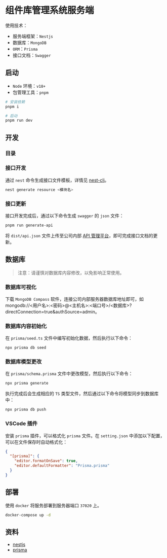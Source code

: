 # 组件库管理系统服务端

使用技术：

- 服务端框架：`Nestjs`
- 数据库：`MongoDB`
- `ORM`：`Prisma`
- 接口文档：`Swagger`

## 启动

- `Node` 环境：`v18+`
- 包管理工具：`pnpm`

```bash
# 安装依赖
pnpm i

# 启动
pnpm run dev
```

## 开发

### 目录

### 接口开发

通过 `nest` 命令生成接口文件模板，详情见 [nest-cli](https://docs.nestjs.com/cli/usages)。

```bash
nest generate resource <模块名>
```

### 接口更新

接口开发完成后，通过以下命令生成 `swagger` 的 `json` 文件：

```bash
pnpm run generate-api
```

将 `dist/api.json` 文件上传至公司内部 [API 管理平台](http://dev-api.qingteng.cn:81/#/project/648813638ac2e00019ea8c73/interface/list?versionId=648815b18ac2e00019ea8c7b)，即可完成接口文档的更新。

## 数据库

> 注意：请谨慎对数据库内容修改，以免影响正常使用。

### 数据库可视化

下载 `MongoDB Compass` 软件，连接公司内部服务器数据库地址即可，如 mongodb://<用户名>:<密码>@<主机名>:<端口号>/<数据库>?directConnection=true&authSource=admin。

### 数据库内容初始化

在 `prisma/seed.ts` 文件中编写初始化数据，然后执行以下命令：

```bash
npx prisma db seed
```

### 数据库模型更改

在 `prisma/schema.prisma` 文件中更改模型，然后执行以下命令：

```bash
npx prisma generate
```

执行完成后会生成相应的 `TS` 类型文件，然后通过以下命令将模型同步到数据库中：

```bash
npx prisma db push
```

### VSCode 插件

安装 `prisma` 插件，可以格式化 `prisma` 文件。在 `setting.json` 中添加以下配置，可以在文件保存时自动格式化：

```json
{
  "[prisma]": {
    "editor.formatOnSave": true,
    "editor.defaultFormatter": "Prisma.prisma"
  }
}
```

## 部署

使用 `docker` 将服务部署到服务器端口 `37020` 上。

```bash
docker-compose up -d
```

## 资料

- [nestjs](https://docs.nestjs.com/openapi/introduction)
- [prisma](https://www.prisma.io/docs/concepts/overview/why-prismas)
